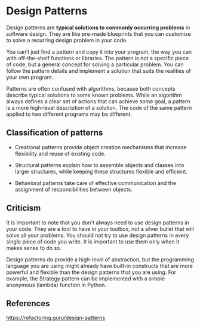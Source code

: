# Design Patterns

Design patterns are **typical solutions to commonly occurring problems** in software design. They are like pre-made blueprints that you can customize to solve a recurring design problem in your code.

You can’t just find a pattern and copy it into your program, the way you can with off-the-shelf functions or libraries. The pattern is not a specific piece of code, but a general concept for solving a particular problem. You can follow the pattern details and implement a solution that suits the realities of your own program.

Patterns are often confused with algorithms, because both concepts describe typical solutions to some known problems. While an algorithm always defines a clear set of actions that can achieve some goal, a pattern is a more high-level description of a solution. The code of the same pattern applied to two different programs may be different.

## Classification of patterns

- Creational patterns provide object creation mechanisms that increase flexibility and reuse of existing code.

- Structural patterns explain how to assemble objects and classes into larger structures, while keeping these structures flexible and efficient.

- Behavioral patterns take care of effective communication and the assignment of responsibilities between objects.

## Criticism

It is important to note that you don't always need to use design patterns in your code. They are a tool to have in your toolbox, not a silver bullet that will solve all your problems. You should not try to use design patterns in every single piece of code you write. It is important to use them only when it makes sense to do so.

Design patterns do provide a high-level of abstraction, but the programming language you are using might already have built-in constructs that are more powerful and flexible than the design patterns that you are using. For example, the Strategy pattern can be implemented with a simple anonymous (lambda) function in Python.

## References

https://refactoring.guru/design-patterns